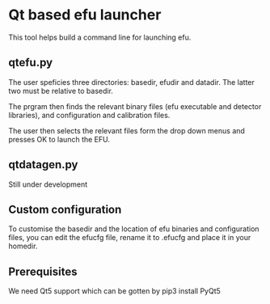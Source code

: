 
# Qt based efu launcher
This tool helps build a command line for launching efu.

## qtefu.py
The user speficies three directories: basedir, efudir and datadir. The latter two must
be relative to basedir.

The prgram then finds the relevant binary files (efu executable and detector libraries),
and configuration and calibration files.

The user then selects the relevant files form the drop down menus and presses OK
to launch the EFU.

## qtdatagen.py
Still under development

## Custom configuration
To customise the basedir and the location of efu binaries and configuration files, you
can edit the efucfg file, rename it to .efucfg and place it in your homedir.

## Prerequisites
We need Qt5 support which can be gotten by
    pip3 install PyQt5
